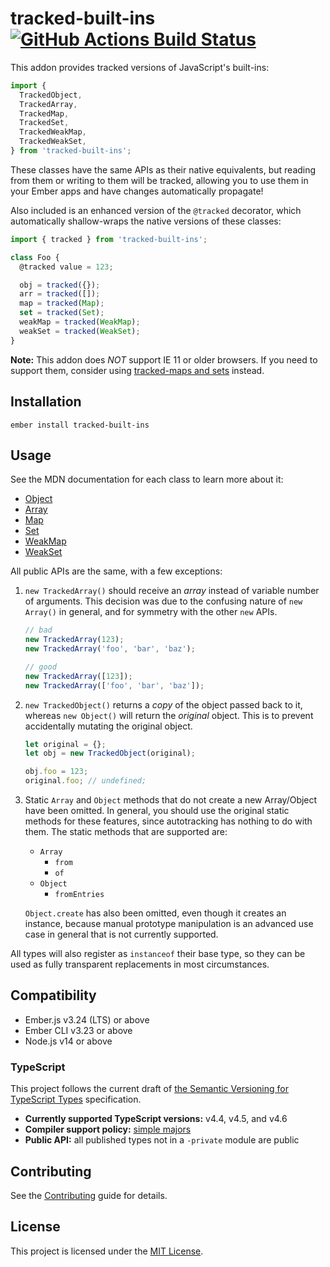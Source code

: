 tracked-built-ins [![GitHub Actions Build Status](https://github.com/tracked-tools/tracked-built-ins/workflows/CI/badge.svg)](https://github.com/tracked-tools/tracked-built-ins/actions/workflows/CI.yml?query=branch%3Amaster)
==============================================================================

This addon provides tracked versions of JavaScript's built-ins:

```js
import {
  TrackedObject,
  TrackedArray,
  TrackedMap,
  TrackedSet,
  TrackedWeakMap,
  TrackedWeakSet,
} from 'tracked-built-ins';
```

These classes have the same APIs as their native equivalents, but reading from
them or writing to them will be tracked, allowing you to use them in your Ember
apps and have changes automatically propagate!

Also included is an enhanced version of the `@tracked` decorator, which
automatically shallow-wraps the native versions of these classes:

```js
import { tracked } from 'tracked-built-ins';

class Foo {
  @tracked value = 123;

  obj = tracked({});
  arr = tracked([]);
  map = tracked(Map);
  set = tracked(Set);
  weakMap = tracked(WeakMap);
  weakSet = tracked(WeakSet);
}
```

**Note:** This addon does _NOT_ support IE 11 or older browsers. If you need to support them,
consider using [tracked-maps and sets](https://github.com/pzuraq/tracked-maps-and-sets) instead.

Installation
------------------------------------------------------------------------------

```
ember install tracked-built-ins
```

Usage
------------------------------------------------------------------------------

See the MDN documentation for each class to learn more about it:

- [Object](https://developer.mozilla.org/en-US/docs/Web/JavaScript/Reference/Global_Objects/Object)
- [Array](https://developer.mozilla.org/en-US/docs/Web/JavaScript/Reference/Global_Objects/Array)
- [Map](https://developer.mozilla.org/en-US/docs/Web/JavaScript/Reference/Global_Objects/Map)
- [Set](https://developer.mozilla.org/en-US/docs/Web/JavaScript/Reference/Global_Objects/Set)
- [WeakMap](https://developer.mozilla.org/en-US/docs/Web/JavaScript/Reference/Global_Objects/WeakMap)
- [WeakSet](https://developer.mozilla.org/en-US/docs/Web/JavaScript/Reference/Global_Objects/WeakSet)

All public APIs are the same, with a few exceptions:

1. `new TrackedArray()` should receive an _array_ instead of variable number of
   arguments. This decision was due to the confusing nature of `new Array()` in
   general, and for symmetry with the other `new` APIs.

   ```js
   // bad
   new TrackedArray(123);
   new TrackedArray('foo', 'bar', 'baz');

   // good
   new TrackedArray([123]);
   new TrackedArray(['foo', 'bar', 'baz']);
   ```

2. `new TrackedObject()` returns a _copy_ of the object passed back to it,
   whereas `new Object()` will return the _original_ object. This is to prevent
   accidentally mutating the original object.

   ```js
   let original = {};
   let obj = new TrackedObject(original);

   obj.foo = 123;
   original.foo; // undefined;
   ```

3. Static `Array` and `Object` methods that do not create a new Array/Object
   have been omitted. In general, you should use the original static methods for
   these features, since autotracking has nothing to do with them. The static
   methods that are supported are:

   - `Array`
     - `from`
     - `of`
   - `Object`
     - `fromEntries`

   `Object.create` has also been omitted, even though it creates an instance,
   because manual prototype manipulation is an advanced use case in general that
   is not currently supported.

All types will also register as `instanceof` their base type, so they can be
used as fully transparent replacements in most circumstances.

Compatibility
------------------------------------------------------------------------------

* Ember.js v3.24 (LTS) or above
* Ember CLI v3.23 or above
* Node.js v14 or above

### TypeScript

This project follows the current draft of [the Semantic Versioning for TypeScript Types][semver] specification.

- **Currently supported TypeScript versions:** v4.4, v4.5, and v4.6
- **Compiler support policy:** [simple majors][sm]
- **Public API:** all published types not in a `-private` module are public

[semver]: https://www.semver-ts.org/
[sm]: https://www.semver-ts.org/#simple-majors

Contributing
------------------------------------------------------------------------------

See the [Contributing](CONTRIBUTING.md) guide for details.


License
------------------------------------------------------------------------------

This project is licensed under the [MIT License](LICENSE.md).
